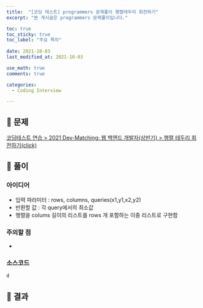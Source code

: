 ```yaml
---
title:  "[코딩 테스트] programmers 문제풀이 행렬테두리 회전하기"
excerpt: "본 게시글은 programmers 문제풀이입니다."

toc: true
toc_sticky: true
toc_label: "주요 목차"
 
date: 2021-10-03
last_modified_at: 2021-10-03

use_math: true
comments: true

categories:
  - Coding Interview

---
```


## 🚀 문제

[코딩테스트 연습 > 2021 Dev-Matching: 웹 백엔드 개발자(상반기) > 행렬 테두리 회전하기(click)](https://programmers.co.kr/learn/courses/30/lessons/77485)



## 📌 풀이

### 아이디어

- 입력 파라미터 : rows, columns, queries(x1,y1,x2,y2)
- 반환할 값 : 각 query에서의 최소값
- 행렬을 colums 길이의 리스트를 rows 개 포함하는 이중 리스트로 구현함

### 주의할 점

- 




### 소스코드

```python
d
```



## 📌 결과




